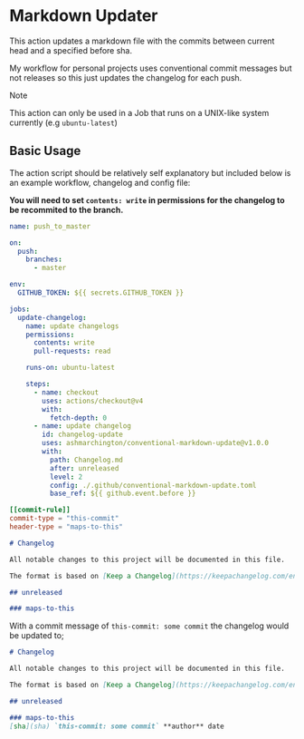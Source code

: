 # Markdown Updater

This action updates a markdown file with the commits between current head and a specified before sha.

My workflow for personal projects uses conventional commit messages but not releases so this just updates
the changelog for each push.

> [!NOTE]
> This action can only be used in a Job that runs on a UNIX-like system currently (e.g `ubuntu-latest`)

## Basic Usage
The action script should be relatively self explanatory but included below is an example workflow, changelog and config file:

__You will need to set `contents: write` in permissions for the changelog to be recommited to the branch.__

```yaml
name: push_to_master

on:
  push:
    branches:
      - master

env:
  GITHUB_TOKEN: ${{ secrets.GITHUB_TOKEN }}

jobs:
  update-changelog:
    name: update changelogs
    permissions:
      contents: write
      pull-requests: read

    runs-on: ubuntu-latest

    steps:
      - name: checkout
        uses: actions/checkout@v4
        with:
          fetch-depth: 0
      - name: update changelog
        id: changelog-update
        uses: ashmarchington/conventional-markdown-update@v1.0.0
        with:
          path: Changelog.md
          after: unreleased
          level: 2
          config: ./.github/conventional-markdown-update.toml
          base_ref: ${{ github.event.before }}
```

```toml
[[commit-rule]]
commit-type = "this-commit"
header-type = "maps-to-this"
```

```markdown
# Changelog

All notable changes to this project will be documented in this file.

The format is based on [Keep a Changelog](https://keepachangelog.com/en/1.1.0/)

## unreleased

### maps-to-this
```

With a commit message of `this-commit: some commit` the changelog would be updated to;

```markdown
# Changelog

All notable changes to this project will be documented in this file.

The format is based on [Keep a Changelog](https://keepachangelog.com/en/1.1.0/)

## unreleased

### maps-to-this
[sha](sha) `this-commit: some commit` **author** date
```
